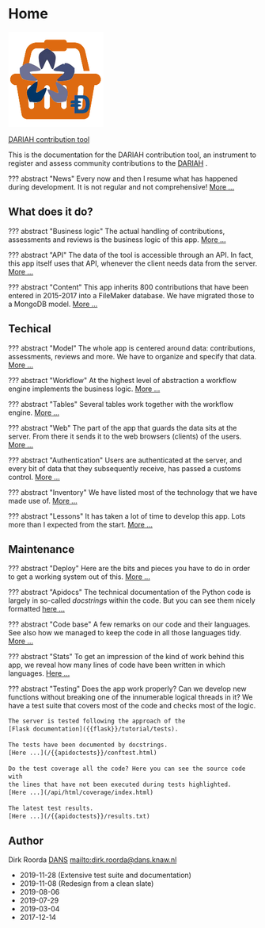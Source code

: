 # Home

![logo](images/inkind_logo.png)

[DARIAH contribution tool]({{liveBase}})

This is the documentation for the DARIAH contribution tool, an instrument to register
and assess community contributions to the [DARIAH]({{dariah}}) .

??? abstract "News"
    Every now and then I resume what has happened during development. It
    is not regular and not comprehensive! [More ...](News.md)

## What does it do?

??? abstract "Business logic"
    The actual handling of contributions, assessments and
    reviews is the business logic of this app. [More ...](Workings/Business.md)

??? abstract "API"
    The data of the tool is accessible through an API. In fact, this app
    itself uses that API, whenever the client needs data from the server.
    [More ...](Workings/API.md)

??? abstract "Content"
    This app inherits 800 contributions that have been entered in
    2015-2017 into a FileMaker database. We have migrated those to a MongoDB model.
    [More ...](Workings/Content.md)

## Techical

??? abstract "Model"
    The whole app is centered around data: contributions, assessments,
    reviews and more. We have to organize and specify that data.
    [More ...](Tech/Model.md)

??? abstract "Workflow"
    At the highest level of abstraction a workflow engine implements
    the business logic. [More ...](Tech/Workflow.md)

??? abstract "Tables"
    Several tables work together with the workflow engine.
    [More ...](Tech/Tables.md)

??? abstract "Web"
    The part of the app that guards the data sits at the server. From
    there it sends it to the web browsers (clients) of the users.
    [More ...](Tech/Web.md)

??? abstract "Authentication"
    Users are authenticated at the server, and every bit of
    data that they subsequently receive, has passed a customs control.
    [More ...](Tech/Authentication.md)

??? abstract "Inventory"
    We have listed most of the technology that we have made use
    of. [More ...](Tech/Inventory.md)

??? abstract "Lessons"
    It has taken a lot of time to develop this app. Lots more
    than I expected from the start. [More ...](Tech/Lessons.md)

## Maintenance

??? abstract "Deploy"
    Here are the bits and pieces you have to do in order to get a
    working system out of this. [More ...](Tech/Deploy.md)

??? abstract "Apidocs"
    The technical documentation of the Python code is largely in so-called
    *docstrings* within the code. But you can see them nicely formatted
    [here ...](/{{apidocs}}/)

??? abstract "Code base"
    A few remarks on our code and their languages.
    See also how we managed to keep the code in all those languages tidy.
    [More ...](Tech/Codebase.md)

??? abstract "Stats"
    To get an impression of the kind of work behind this app, we
    reveal how many lines of code have been written in which languages.
    [Here ...](Tech/Stats.md)

??? abstract "Testing"
    Does the app work properly? Can we develop new functions without breaking
    one of the innumerable logical threads in it?
    We have a test suite that covers most of the code and checks most of the logic.

    The server is tested following the approach of the
    [Flask documentation]({{flask}}/tutorial/tests).

    The tests have been documented by docstrings.
    [Here ...](/{{apidoctests}}/conftest.html)

    Do the test coverage all the code? Here you can see the source code with
    the lines that have not been executed during tests highlighted.
    [Here ...](/api/html/coverage/index.html)

    The latest test results.
    [Here ...](/{{apidoctests}}/results.txt)

## Author

Dirk Roorda [DANS]({{dans}}) <mailto:dirk.roorda@dans.knaw.nl>

- 2019-11-28 (Extensive test suite and documentation)
- 2019-11-08 (Redesign from a clean slate)
- 2019-08-06
- 2019-07-29
- 2019-03-04
- 2017-12-14
